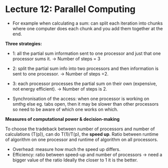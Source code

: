 # Lecture 12: Parallel Computing


- For example when calculating a sum: can split each iteration into chunks where one computer does each chunk and you add them together at the end.

**Three strategies:**

- 1:  all the partial sum information sent to one processor and just that one processor sums it. -> Number of steps = 3
- 2: split the partial sum info into two processors and then information is sent to one processor. -> Number of steps =2.
- 3: each processor processes the partial sum on their own (expensive, not energy efficient). -> Number of steps is 2.

- Synchronisation of the access: when one processor is working on smthg else eg. tabs open, then it may be slower than other processors so need to be aware of which one works on which.

**Measures of computational power & decision-making**

To choose the tradeback between number of processors and number of calculations (T(p)), can do T(1)/T(p), the **speed up**.
Ratio between runtime of algorithm on one processor and runtime of algorithm on all processors.
- Overhead: measure how much the speed up differs.
- Efficiency: ratio between speed-up and number of processors -> need a bigger value of the ratio
Ideally the closer to 1 it is the better.






